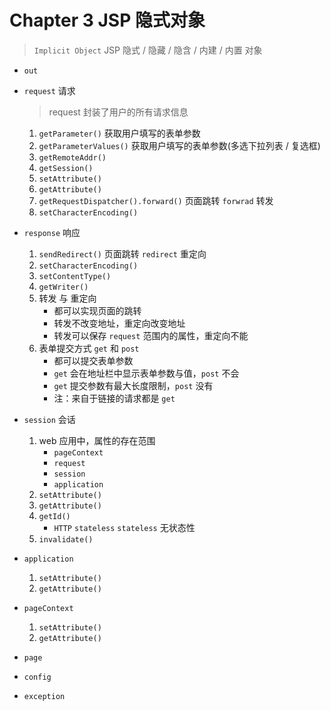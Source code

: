 # Chapter 3 JSP 隐式对象

> `Implicit Object` JSP 隐式 / 隐藏 / 隐含 / 内建 / 内置  对象

- `out`
- `request` 请求

    > request 封装了用户的所有请求信息
    
    1. `getParameter()` 获取用户填写的表单参数
    2. `getParameterValues()` 获取用户填写的表单参数(多选下拉列表 / 复选框)
    3. `getRemoteAddr()` 
    4. `getSession()`
    5. `setAttribute()`
    6. `getAttribute()`
    7. `getRequestDispatcher().forward()` 页面跳转 `forwrad` 转发
    8. `setCharacterEncoding()`
- `response` 响应
    1. `sendRedirect()` 页面跳转 `redirect` 重定向
    2. `setCharacterEncoding()`
    3. `setContentType()`
    3. `getWriter()`
    2. 转发 与 重定向
        - 都可以实现页面的跳转
        - 转发不改变地址，重定向改变地址
        - 转发可以保存 `request` 范围内的属性，重定向不能
    3. 表单提交方式 `get` 和 `post`
        - 都可以提交表单参数
        - `get` 会在地址栏中显示表单参数与值，`post` 不会
        - `get` 提交参数有最大长度限制，`post` 没有
        - 注：来自于链接的请求都是 `get` 
- `session` 会话
    1. web 应用中，属性的存在范围
        - `pageContext`
        - `request`
        - `session`
        - `application`
    2. `setAttribute()`
    3. `getAttribute()`
    4. `getId()`
        - `HTTP` `stateless` `stateless` 无状态性
    5. `invalidate()`
- `application`
    1. `setAttribute()`
    2. `getAttribute()`
- `pageContext`
    1. `setAttribute()`
    2. `getAttribute()`
- `page`
- `config`
- `exception`